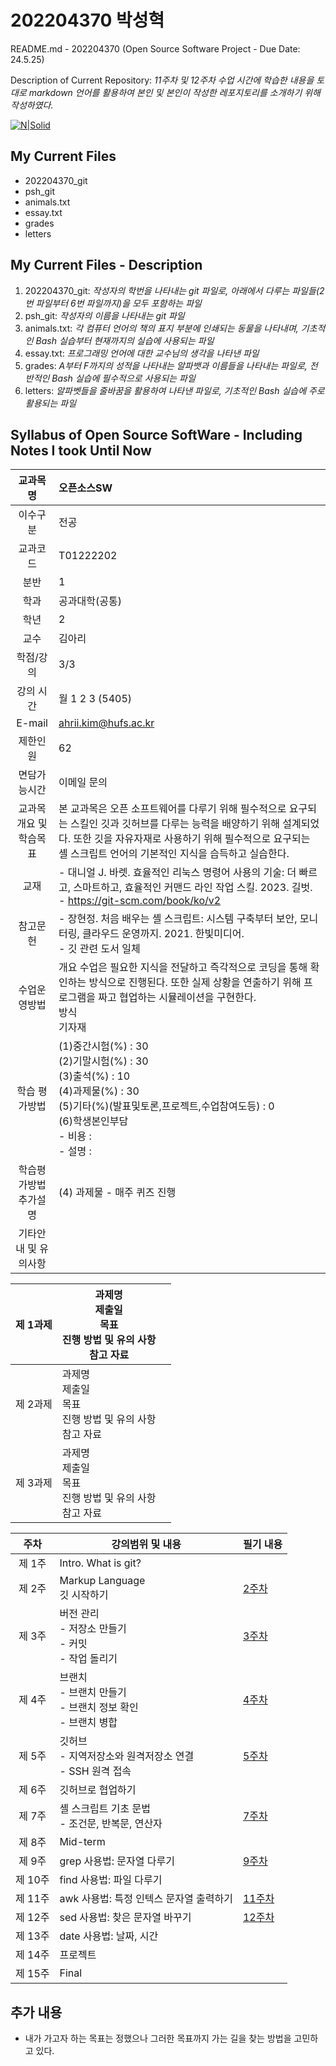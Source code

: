 # 202204370 박성혁
README.md - 202204370 (Open Source Software Project - Due Date: 24.5.25)

 Description of Current Repository: _11주차 및 12주차 수업 시간에 학습한 내용을 토대로 markdown 언어를 활용하여 본인 및 본인이 작성한 레포지토리를 소개하기 위해 작성하였다._

 [![N|Solid](https://bashlogo.com/img/logo/png/full_colored_dark.png)](https://bashlogo.com/img/logo/png/full_colored_dark.png)


## My Current Files
- 202204370_git
- psh_git
- animals.txt
- essay.txt
- grades
- letters

## My Current Files - Description
1. 202204370_git: _작성자의 학번을 나타내는 git 파일로, 아래에서 다루는 파일들(2번 파일부터 6번 파일까지)을 모두 포함하는 파일_
2. psh_git: _작성자의 이름을 나타내는 git 파일_
3. animals.txt: _각 컴퓨터 언어의 책의 표지 부분에 인쇄되는 동물을 나타내며, 기초적인 Bash 실습부터 현재까지의 실습에 사용되는 파일_
4. essay.txt: _프로그래밍 언어에 대한 교수님의 생각을 나타낸 파일_
5. grades: _A부터 F까지의 성적을 나타내는 알파뱃과 이름들을 나타내는 파일로, 전반적인 Bash 실습에 필수적으로 사용되는 파일_
6. letters: _알파벳들을 줄바꿈을 활용하여 나타낸 파일로, 기초적인 Bash 실습에 주로 활용되는 파일_

## Syllabus of Open Source SoftWare - Including Notes I took Until Now
|  교과목명  | 오픈소스SW |
| :------: | :------ |
| 이수구분 | 전공 |
| 교과코드 | T01222202 |
| 분반 | 1 |
|  학과  | 공과대학(공통) |
| 학년 | 2 |
|  교수  | 김아리 |
| 학점/강의 | 3/3 |
| 강의 시간 | 월 1 2 3 (5405) |
| E-mail | <ahrii.kim@hufs.ac.kr> |
| 제한인원 | 62 |
| 면담가능시간 | 이메일 문의 |
| 교과목개요 및 학습목표 | 본 교과목은 오픈 소프트웨어를 다루기 위해 필수적으로 요구되는 스킬인 깃과 깃허브를 다루는 능력을 배양하기 위해 설계되었다. 또한 깃을 자유자재로 사용하기 위해 필수적으로 요구되는 셸 스크립트 언어의 기본적인 지식을 습득하고 실습한다. |
| 교재 | - 대니얼 J. 바렛. 효율적인 리눅스 명령어 사용의 기술: 더 빠르고, 스마트하고, 효율적인 커맨드 라인 작업 스킬. 2023. 길벗. <br> - https://git-scm.com/book/ko/v2 |
| 참고문헌 | - 장현정. 처음 배우는 셸 스크립트: 시스템 구축부터 보안, 모니터링, 클라우드 운영까지. 2021. 한빛미디어. <br> - 깃 관련 도서 일체 |
| 수업운영방법 | 개요 수업은 필요한 지식을 전달하고 즉각적으로 코딩을 통해 확인하는 방식으로 진행된다. 또한 실제 상황을 연출하기 위해 프로그램을 짜고 협업하는 시뮬레이션을 구현한다. <br> 방식 <br> 기자재 |
| 학습 평가방법 | (1)중간시험(%) : 30  <br> (2)기말시험(%) : 30  <br> (3)출석(%) : 10  <br> (4)과제물(%) : 30  <br> (5)기타(%)(발표및토론,프로젝트,수업참여도등) : 0 <br> (6)학생본인부담 <br> - 비용 : <br> - 설명 : |
| 학습평가방법 추가설명 | (4) 과제물 - 매주 퀴즈 진행  |
| 기타안내 및 유의사항 |   |

|  제 1과제  | 과제명 <br> 제출일 <br> 목표 <br> 진행 방법 및 유의 사항 <br> 참고 자료 |  |
| ------ | ------ | ------ |
| 제 2과제 | 과제명 <br> 제출일 <br> 목표 <br> 진행 방법 및 유의 사항 <br> 참고 자료 |  |
| 제 3과제 | 과제명 <br> 제출일 <br> 목표 <br> 진행 방법 및 유의 사항 <br> 참고 자료 |  |


| 주차 | 강의범위 및 내용 | 필기 내용 |
| :------: | ------ | ------ |
| 제 1주 | Intro. What is git?  |  |
| 제 2주 | Markup Language <br> 깃 시작하기 | [2주차](https://github.com/psh742724/202204370/blob/e3679485dab2a927ddbfc688be947fd354ae3ccb/%EC%98%A4%ED%94%88%EC%86%8C%EC%8A%A4%20SW%20-%2024.3.11.txt "2주차") |
| 제 3주 | 버전 관리 <br> - 저장소 만들기 <br> - 커밋 <br> - 작업 돌리기 | [3주차](https://github.com/psh742724/202204370/blob/e3679485dab2a927ddbfc688be947fd354ae3ccb/%EC%98%A4%ED%94%88%EC%86%8C%EC%8A%A4%20SW%20-%2024.3.18.txt "3주차") |
| 제 4주 | 브랜치 <br> - 브랜치 만들기 <br> - 브랜치 정보 확인 <br> - 브랜치 병합 | [4주차](https://github.com/psh742724/202204370/blob/e3679485dab2a927ddbfc688be947fd354ae3ccb/%EC%98%A4%ED%94%88%EC%86%8C%EC%8A%A4%20SW%20-%2024.3.25.txt "4주차") |
| 제 5주 | 깃허브 <br> - 지역저장소와 원격저장소 연결 <br> - SSH 원격 접속 | [5주차](https://github.com/psh742724/202204370/blob/e3679485dab2a927ddbfc688be947fd354ae3ccb/%EC%98%A4%ED%94%88%EC%86%8C%EC%8A%A4%20SW%20-%2024.4.1.txt "5주차") |
| 제 6주 | 깃허브로 협업하기 |  |
| 제 7주 | 셸 스크립트 기초 문법 <br> - 조건문, 반복문, 연산자 | [7주차](https://github.com/psh742724/202204370/blob/e3679485dab2a927ddbfc688be947fd354ae3ccb/%EC%98%A4%ED%94%88%EC%86%8C%EC%8A%A4%20SW%20-%2024.4.15.txt "7주차") |
| 제 8주 | Mid-term |  |
| 제 9주 | grep 사용법: 문자열 다루기 | [9주차](https://github.com/psh742724/202204370/blob/e3679485dab2a927ddbfc688be947fd354ae3ccb/%EC%98%A4%ED%94%88%EC%86%8C%EC%8A%A4%20SW%20-%2024.4.29%20(%EC%99%84%EC%84%B1).txt "9주차") |
| 제 10주 | 	find 사용법: 파일 다루기 |  |
| 제 11주 | awk 사용법: 특정 인텍스 문자열 출력하기 | [11주차](https://github.com/psh742724/202204370/blob/e3679485dab2a927ddbfc688be947fd354ae3ccb/%EC%98%A4%ED%94%88%EC%86%8C%EC%8A%A4%20SW%20-%2024.5.13.txt "11주차") |
| 제 12주 | sed 사용법: 찾은 문자열 바꾸기 | [12주차](https://github.com/psh742724/202204370/blob/e3679485dab2a927ddbfc688be947fd354ae3ccb/%EC%98%A4%ED%94%88%EC%86%8C%EC%8A%A4%20SW%20-%2024.5.20.txt "12주차") |
| 제 13주 | date 사용법: 날짜, 시간 |  |
| 제 14주 | 프로젝트 |  |
| 제 15주 | 	Final |  |


## 추가 내용
- 내가 가고자 하는 목표는 정했으나 그러한 목표까지 가는 길을 찾는 방법을 고민하고 있다.
